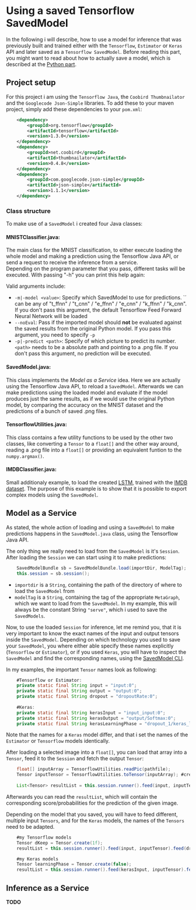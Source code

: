 # Using a saved Tensorflow SavedModel
In the following i will describe, how to use a model for inference that was previously built and trained either with the `Tensorflow`, `Estimator` or `Keras` API and later saved as a `Tensorflow SavedModel`. Before reading this part, you might want to read about how to actually save a model, which is described at the [Python part](https://github.com/Matleo/MLPython2Java/tree/develop/Maschine%20Learning/NeuralNetwork).


## Project setup
For this project i am using the `Tensorflow Java`, the `Coobird Thumbnailator` and the `Googlecode Json-Simple` libraries. To add these to your maven project, simply add these dependencies to your `pom.xml`:
```xml
    <dependency>
        <groupId>org.tensorflow</groupId>
        <artifactId>tensorflow</artifactId>
        <version>1.3.0</version>
    </dependency>
    <dependency>
        <groupId>net.coobird</groupId>
        <artifactId>thumbnailator</artifactId>
        <version>0.4.8</version>
    </dependency>
    <dependency>
        <groupId>com.googlecode.json-simple</groupId>
        <artifactId>json-simple</artifactId>
        <version>1.1.1</version>
    </dependency>
```

### Class structure
To make use of a `SavedModel` i created four Java classes:
#### MNISTClassifier.java:
The main class for the MNIST classification, to either execute loading the whole model and making a prediction using the Tensorflow Java API, or send a request to receive the inference from a service.   
Depending on the program parameter that you pass, different tasks will be executed. With passing "-h" you can print this help again:

Valid arguments include:
    
* `-m|-model <value>`: Specify which SavedModel to use for predictions. `<value>´ can be any of "t_ffnn" / "t_cnn" / "e_ffnn" / "e_cnn" / "k_ffnn" / "k_cnn". If you don't pass this argument, the default Tensorflow Feed Forward Neural Network will be loaded
* `--noEval`: Pass if the imported model should **not** be evaluated against the saved results from the original Python model. If you pass this argument, you need to specify `-p`
* `-p|-predict <path>`: Specify of which picture to predict its number. `<path>` needs to be a absolute path and pointing to a .png file. If you don't pass this argument, no prediction will be executed.

#### SavedModel.java:
This class implements the *Model as a Service* idea. Here we are actually using the Tensorflow Java API, to reload a `SavedModel`. Afterwards we can make predictions using the loaded model and evaluate if the model produces just the same results, as if we would use the original Python model, by comparing the accuracy on the MNIST dataset and the predictions of a bunch of saved .png files.

#### TensorflowUtilities.java:
This class contains a few utility functions to be used by the other two classes, like converting a `Tensor` to a `float[]` and the other way around, reading a .png file into a `float[]` or providing an equivalent funtion to the `numpy.argmax()`.

#### IMDBClassifier.java:
Small additionaly example, to load the created [LSTM](https://github.com/Matleo/MLPython2Java/tree/develop/Maschine%20Learning/NeuralNetwork/Keras/IMDBClassifier), trained with the [IMDB dataset](https://keras.io/datasets/#imdb-movie-reviews-sentiment-classification). The purpose of this example is to show that it is possible to export complex models using the `SavedModel`.
## Model as a Service

As stated, the whole action of loading and using a `SavedModel` to make predictions happens in the `SavedModel.java` class, using the Tensorflow Java API.

The only thing we really need to load from the `SavedModel` is it's `Session`. After loading the `Session` we can start using it to make predictions:
```java
    SavedModelBundle sb = SavedModelBundle.load(importDir, ModelTag);
    this.session = sb.session();
```
* `importdir` is a `String`, containing the path of the directory of where to load the `SavedModel` from
* `modelTag` is a `String`, containing the tag of the appropriate `MetaGraph`, which we want to load from the `SavedModel`. In my example, this will always be the constant String `"serve"`, which i used to save the `SavedModels`.

Now, to use the loaded `Session` for inference, let me remind you, that it is very important to know the exact names of the input and output tensors inside the `SavedModel`. Depending on which technology you used to save your `SavedModel`, you where either able specify these names explicitly (`Tensorflow` or `Estimator`), or if you used `Keras`, you will have to inspect the `SavedModel` and find the corresponding names, using the [SavedModel CLI](https://www.tensorflow.org/programmers_guide/saved_model#cli_to_inspect_and_execute_savedmodel).

In my examples, the important `Tensor` names look as following:
```java
    #Tensorflow or Estimator:
    private static final String input = "input:0";
    private static final String output = "output:0";
    private static final String dropout = "dropoutRate:0";
	
    #Keras:
    private static final String kerasInput = "input_input:0";
    private static final String kerasOutput = "output/Softmax:0";
    private static final String kerasLearningPhase = "dropout_1/keras_learning_phase:0";
```
Note that the names for a `Keras` model differ, and that i set the names of the `Estimator` or `Tensorflow` models identically. 

After loading a selected image into a `float[]`, you can load that array into a `Tensor`, feed it to the `Session` and fetch the output `Tensor`:
```java
    float[] inputArray = TensorflowUtilities.readPic(pathfile);
    Tensor inputTensor = TensorflowUtilities.toTensor(inputArray); #create Tensor from float[]
        
    List<Tensor> resultList = this.session.runner().feed(input, inputTensor).fetch(output).run();

```
Afterwards you can read the `resultList`, which will contain the corresponding score/probabilities for the prediction of the given image.

Depending on the model that you saved, you will have to feed different, multiple input `Tensors`, and for the `Keras` models, the names of the `Tensors` need to be adapted.
```java
    #my Tensorflow models
    Tensor dKeep = Tensor.create(1f);
    resultList = this.session.runner().feed(input, inputTensor).feed(dropout, dKeep).fetch(output).run();

    #my Keras models
    Tensor learningPhase = Tensor.create(false);
    resultList = this.session.runner().feed(kerasInput, inputTensor).feed(kerasLearningPhase, learningPhase).fetch(kerasOutput).run();   
```
## Inference as a Service
**TODO**